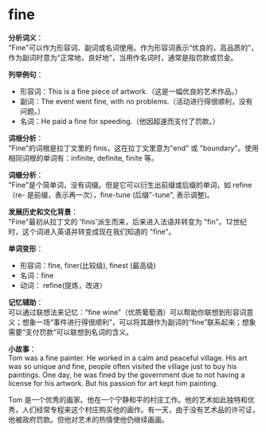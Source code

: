 # fine

**分析词义**：  
"Fine"可以作为形容词、副词或名词使用。作为形容词表示“优良的，高品质的”，作为副词时意为“正常地，良好地”，当用作名词时，通常是指罚款或罚金。

  

**列举例句**：

  

*   形容词：This is a fine piece of artwork.（这是一幅优良的艺术作品。）
*   副词：The event went fine, with no problems.（活动进行得很顺利，没有问题。）
*   名词：He paid a fine for speeding.（他因超速而支付了罚款。）

  

**词根分析**：  
"Fine"的词根是拉丁文里的 finis，这在拉丁文里意为"end" 或 "boundary"。使用相同词根的单词有：infinite, definite, finite 等。

  

**词缀分析**：  
"Fine"是个简单词，没有词缀。但是它可以衍生出前缀或后缀的单词，如 refine（re- 是前缀，表示再一次），fine-tune (后缀"-tune", 表示调整)。

  

**发展历史和文化背景**：  
"Fine"最初从拉丁文的 'finis'派生而来，后来进入法语并转变为 "fin"。12世纪时，这个词进入英语并转变成现在我们知道的 "fine"。

  

**单词变形**：

  

*   形容词：fine, finer(比较级), finest (最高级)
*   名词：fine
*   动词： refine(提炼，改进）

  

**记忆辅助**：  
可以通过联想法来记忆：“fine wine”（优质葡萄酒）可以帮助你联想到形容词意义；想象一场“事件进行得很顺利”，可以将其跟作为副词的“fine”联系起来；想象需要“支付罚款”可以联想到名词的含义。

  

**小故事**：  
Tom was a fine painter. He worked in a calm and peaceful village. His art was so unique and fine, people often visited the village just to buy his paintings. One day, he was fined by the government due to not having a license for his artwork. But his passion for art kept him painting.

  

Tom 是一个优秀的画家。他在一个宁静和平的村庄工作。他的艺术如此独特和优秀，人们经常专程来这个村庄购买他的画作。有一天，由于没有艺术品的许可证，他被政府罚款。但他对艺术的热情使他仍继续画画。
